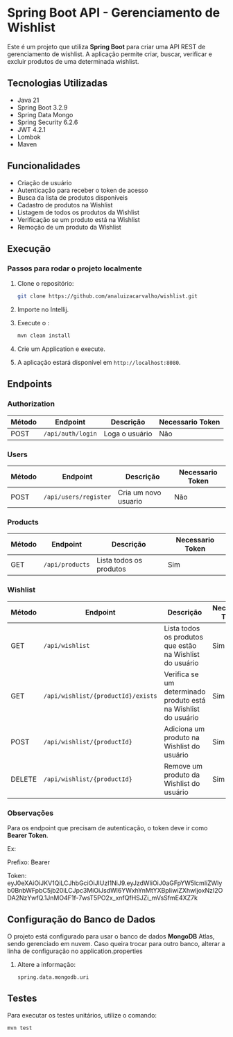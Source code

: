 # Spring Boot API - Gerenciamento de Wishlist

Este é um projeto que utiliza **Spring Boot** para criar uma API REST de gerenciamento de wishlist. A aplicação permite criar, buscar, verificar e excluir produtos de uma determinada wishlist.

## Tecnologias Utilizadas

- Java 21
- Spring Boot 3.2.9
- Spring Data Mongo
- Spring Security 6.2.6
- JWT 4.2.1
- Lombok
- Maven

## Funcionalidades

- Criação de usuário
- Autenticação para receber o token de acesso
- Busca da lista de produtos disponíveis
- Cadastro de produtos na Wishlist
- Listagem de todos os produtos da Wishlist
- Verificação se um produto está na Wishlist
- Remoção de um produto da Wishlist

## Execução

### Passos para rodar o projeto localmente

1. Clone o repositório:
    ```bash
    git clone https://github.com/analuizacarvalho/wishlist.git
    ```

2. Importe no Intellij.
 
3. Execute o :
   ```bash
   mvn clean install
   
4. Crie um Application e execute.

5. A aplicação estará disponível em `http://localhost:8080`.

## Endpoints

### Authorization

| Método | Endpoint            | Descrição         | Necessario Token |
|--------|---------------------|-------------------|------------------|
| POST   | `/api/auth/login`   | Loga o usuário    | Não              |

### Users

| Método | Endpoint            | Descrição                | Necessario Token |
|--------|----------------------|-------------------------|------------------|
| POST    | `/api/users/register`| Cria um novo usuario   | Não              |

### Products

| Método | Endpoint            | Descrição                 | Necessario Token |
|--------|---------------------|---------------------------|------------------|
| GET    | `/api/products`      | Lista todos os produtos  | Sim              |

### Wishlist

| Método | Endpoint                           | Descrição                                                     | Necessario Token |
|--------|------------------------------------|---------------------------------------------------------------|------------------|
| GET    | `/api/wishlist`                    | Lista todos os produtos que estão na Wishlist do usuário      | Sim              |
| GET    | `/api/wishlist/{productId}/exists` | Verifica se um determinado produto está na Wishlist do usuário| Sim              |
| POST   | `/api/wishlist/{productId}`        | Adiciona um produto na Wishlist do usuário                    | Sim              |
| DELETE | `/api/wishlist/{productId}`        | Remove um produto da Wishlist do usuário                      | Sim              |

### Observações

Para os endpoint que precisam de autenticação, o token deve ir como **Bearer Token**.

Ex:

Prefixo: Bearer

Token: eyJ0eXAiOiJKV1QiLCJhbGciOiJIUzI1NiJ9.eyJzdWIiOiJ0aGFpYW5lcmliZWlyb0BnbWFpbC5jb20iLCJpc3MiOiJsdWl6YWxhYnMtYXBpIiwiZXhwIjoxNzI2ODA2NzYwfQ.1JnMO4F1f-7wsT5PO2x_xnfQfHSJZi_mVsSfmE4XZ7k


## Configuração do Banco de Dados

O projeto está configurado para usar o banco de dados **MongoDB** Atlas, sendo gerenciado em nuvem. Caso queira trocar para outro banco, alterar a linha de configuração no application.properties

1. Altere a informação:
    ```properties
    spring.data.mongodb.uri
    ```

## Testes

Para executar os testes unitários, utilize o comando:

```bash
mvn test